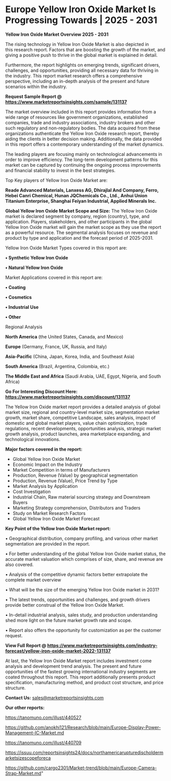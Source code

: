 # Europe Yellow Iron Oxide Market Is Progressing Towards | 2025 - 2031

<Strong> Yellow Iron Oxide Market Overview 2025 - 2031</strong>

The rising technology in Yellow Iron Oxide Market is also depicted in this research report. Factors that are boosting the growth of the market, and giving a positive push to thrive in the global market is explained in detail.

Furthermore, the report highlights on emerging trends, significant drivers, challenges, and opportunities, providing all necessary data for thriving in the industry. This report market research offers a comprehensive perspective, including an in-depth analysis of the present and future scenarios within the industry.

<strong>Request Sample Report @ <a href=https://www.marketreportsinsights.com/sample/131137>https://www.marketreportsinsights.com/sample/131137</a></strong>

The market overview included in this report provides information from a wide range of resources like government organizations, established companies, trade and industry associations, industry brokers and other such regulatory and non-regulatory bodies. The data acquired from these organizations authenticate the Yellow Iron Oxide research report, thereby aiding the clients in better decision making. Additionally, the data provided in this report offers a contemporary understanding of the market dynamics.

The leading players are focusing mainly on technological advancements in order to improve efficiency. The long-term development patterns for this market can be captured by continuing the ongoing process improvements and financial stability to invest in the best strategies.

Top Key players of Yellow Iron Oxide Market are:

<strong>Reade Advanced Materials, Lanxess AG, Dhirajlal And Company, Ferro, Hebei Canri Chemical, Hunan JQChemicals Co., Ltd., Anhui Union Titanium Enterprise, Shanghai Feiyan Industrial, Applied Minerals Inc.</strong>

<strong><b>Global Yellow Iron Oxide Market Scope and Size:</b></strong>
The Yellow Iron Oxide market is declared segment by company, region (country), type, and application. Players, stakeholders, and other participants in the global Yellow Iron Oxide market will gain the market scope as they use the report as a powerful resource. The segmental analysis focuses on revenue and product by type and application and the forecast period of 2025-2031.

Yellow Iron Oxide Market Types covered in this report are:

<strong>• Synthetic Yellow Iron Oxide

• Natural Yellow Iron Oxide</strong>

Market Applications covered in this report are:

<strong>• Coating

• Cosmetics

• Industrial Use

• Other</strong> 

Regional Analysis

<strong>North America</strong> (the United States, Canada, and Mexico)

<strong>Europe</strong> (Germany, France, UK, Russia, and Italy)

<strong>Asia-Pacific</strong> (China, Japan, Korea, India, and Southeast Asia)

<strong>South America</strong> (Brazil, Argentina, Colombia, etc.)

<strong>The Middle East and Africa</strong> (Saudi Arabia, UAE, Egypt, Nigeria, and South Africa)

<strong>Go For Interesting Discount Here: <a href=https://www.marketreportsinsights.com/discount/131137>https://www.marketreportsinsights.com/discount/131137</a></strong>

The Yellow Iron Oxide market report provides a detailed analysis of global market size, regional and country-level market size, segmentation market growth, market share, competitive Landscape, sales analysis, impact of domestic and global market players, value chain optimization, trade regulations, recent developments, opportunities analysis, strategic market growth analysis, product launches, area marketplace expanding, and technological innovations.

<strong><b>Major factors covered in the report:</b></strong>
<ul>
  <li>Global Yellow Iron Oxide Market </li>
  <li>Economic Impact on the Industry</li>
  <li>Market Competition in terms of Manufacturers</li>
  <li>Production, Revenue (Value) by geographical segmentation</li>
  <li>Production, Revenue (Value), Price Trend by Type</li>
  <li>Market Analysis by Application</li>
  <li>Cost Investigation</li>
  <li>Industrial Chain, Raw material sourcing strategy and Downstream Buyers</li>
  <li>Marketing Strategy comprehension, Distributors and Traders</li>
  <li>Study on Market Research Factors</li>
  <li>Global Yellow Iron Oxide Market Forecast</li>
</ul>

<strong><b>Key Point of the Yellow Iron Oxide Market report:</b></strong>

• Geographical distribution, company profiling, and various other market segmentation are provided in the report.

• For better understanding of the global Yellow Iron Oxide market status, the accurate market valuation which comprises of size, share, and revenue are also covered.

• Analysis of the competitive dynamic factors better extrapolate the complete market overview

• What will be the size of the emerging Yellow Iron Oxide market in 2031?

• The latest trends, opportunities and challenges, and growth drivers provide better construal of the Yellow Iron Oxide Market.

• In-detail industrial analysis, sales study, and production understanding shed more light on the future market growth rate and scope.

• Report also offers the opportunity for customization as per the customer request.

<strong><b>View Full Report @ <a href=https://www.marketreportsinsights.com/industry-forecast/yellow-iron-oxide-market-2022-131137>https://www.marketreportsinsights.com/industry-forecast/yellow-iron-oxide-market-2022-131137</a></b></strong>


At last, the Yellow Iron Oxide Market report includes investment come analysis and development trend analysis. The present and future opportunities of the fastest growing international industry segments are coated throughout this report. This report additionally presents product specification, manufacturing method, and product cost structure, and price structure.

<strong>Contact Us:</strong>
sales@marketreportsinsights.com

<strong>Our other reports:</strong>

<a href=https://tanomuno.com/illust/440527>https://tanomuno.com/illust/440527</a>

<a href=https://github.com/anokhi121/Research/blob/main/Europe-Display-Power-Management-IC-Market.md>https://github.com/anokhi121/Research/blob/main/Europe-Display-Power-Management-IC-Market.md</a>

<a href=https://tanomuno.com/illust/440709>https://tanomuno.com/illust/440709</a>

<a href=https://issuu.com/reportsinsights24/docs/northamericarupturedischoldermarketsizescopeforeca>https://issuu.com/reportsinsights24/docs/northamericarupturedischoldermarketsizescopeforeca</a>

<a href=https://github.com/cargo2301/Market-trend/blob/main/Europe-Camera-Strap-Market.md>https://github.com/cargo2301/Market-trend/blob/main/Europe-Camera-Strap-Market.md</a>"
